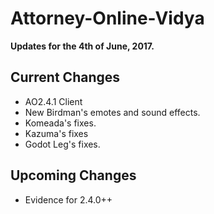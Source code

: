 # Attorney-Online-Vidya
__Updates for the 4th of June, 2017.__

## Current Changes
* AO2.4.1 Client
* New Birdman's emotes and sound effects.
* Komeada's fixes.  
* Kazuma's fixes  
* Godot Leg's fixes.

## Upcoming Changes
* Evidence for 2.4.0++
